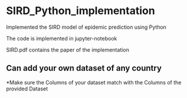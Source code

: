 # SIRD_Python_implementation

Implemented the SIRD model of epidemic prediction using Python

The code is implemented in jupyter-notebook


SIRD.pdf contains the paper of the implementation 

## Can add your own dataset of any country
*Make sure the Columns of your dataset match with the Columns of the provided Dataset

